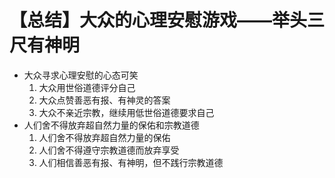 # 【总结】大众的心理安慰游戏——举头三尺有神明

-   大众寻求心理安慰的心态可笑
    1.  大众用世俗道德评分自己
    2.  大众点赞善恶有报、有神灵的答案
    3.  大众不亲近宗教，继续用低世俗道德要求自己
-   人们舍不得放弃超自然力量的保佑和宗教道德
    1.  人们舍不得放弃超自然力量的保佑
    2.  人们舍不得遵守宗教道德而放弃享受
    3.  人们相信善恶有报、有神明，但不践行宗教道德